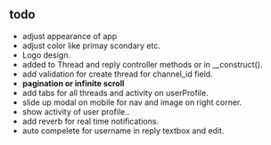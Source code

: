 ## todo

- adjust appearance of app 
- adjust color like primay scondary etc.
- Logo design. 
- added to Thread and reply controller methods or in __construct().
- add validation for create thread for channel_id field.
- **pagination or infinite scroll**
- add tabs for all threads and activity on userProfile.
- slide up modal on mobile for nav and image on right corner.
- show activity of user profile..
- add reverb for real time notifications.
- auto compelete for username in reply textbox and edit.